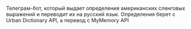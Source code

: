 Телеграм-бот, который выдает определения американских сленговых выражений и переводит их на русский язык.
Определения берет с Urban Dictionary API, а перевод с MyMemory API
